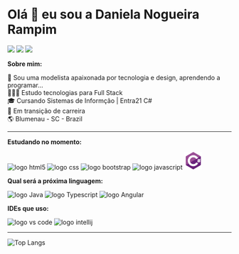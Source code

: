 # Olá 👋 eu sou a Daniela Nogueira Rampim


<div>
	<a href="https://contate.me/daninogueira" target= "_blank"><img src="https://img.shields.io/badge/WhatsApp-25D366?style=for-the-badge&logo=whatsapp&logoColor=white" target="_blank"><a/>
	<a href="https://www.linkedin.com/in/daniela-nogueira-rampim" target="_blank"><img src="https://img.shields.io/badge/-LinkedIn-%230077B5?style=for-the-badge&logo=linkedin&logoColor=white" target="_blank"></a>
	<a href = "mailto:daninogueira.dev@gmail.com"><img src="https://img.shields.io/badge/Gmail-D14836?style=for-the-badge&logo=gmail&logoColor=white" target="_blank"></a>	
</div>

**Sobre mim:**

 🧵 Sou uma modelista apaixonada por tecnologia e design, aprendendo a programar...<br>
 👩🏻‍💻 Estudo tecnologias para Full Stack <br>
 🎓 Cursando Sistemas de Informção | Entra21 C# <br>
 💼 Em transição de carreira <br>
🌎 Blumenau - SC - Brazil

---
**Estudando no momento:**

<div style="display:flex, margin-left: 6px">
    <img width="40px" src="https://cdn.jsdelivr.net/gh/devicons/devicon/icons/html5/html5-original.svg" alt="logo html5" title="HTML5">    
    <img width="40px" src="https://cdn.jsdelivr.net/gh/devicons/devicon/icons/css3/css3-original.svg" alt="logo css" title="CSS3">
    <img width="45px" src="https://cdn.jsdelivr.net/gh/devicons/devicon/icons/bootstrap/bootstrap-original.svg" alt="logo bootstrap" title="Bootstrap 5" >       
    <img width="40px" src="https://cdn.jsdelivr.net/gh/devicons/devicon/icons/javascript/javascript-original.svg" alt="logo javascript" title="Javascript">
    <img width="40px" src="https://raw.githubusercontent.com/devicons/devicon/v2.16.0/icons/csharp/csharp-original.svg" alt="logo C#" title="C#">  
</div>


**Qual será a próxima linguagem:**

<div style="display:flex, margin-left: 6px">
    <img width="40px" src="https://cdn.jsdelivr.net/gh/devicons/devicon/icons/java/java-original.svg" alt="logo Java" title="Java">
    <img width="40px" src="https://cdn.jsdelivr.net/gh/devicons/devicon/icons/typescript/typescript-original.svg" alt="logo Typescript" title="Typescript">     
    <img width="40px" src="https://cdn.jsdelivr.net/gh/devicons/devicon/icons/angularjs/angularjs-original.svg" alt="logo Angular" title="Angular">
</div>


**IDEs que uso:**

<div style="display:flex, margin-left: 6px">
    <img width="40px" src="https://cdn.jsdelivr.net/gh/devicons/devicon/icons/vscode/vscode-original.svg" alt="logo vs code" title="VS code">
    <img width="40px" src="https://cdn.jsdelivr.net/gh/devicons/devicon/icons/intellij/intellij-original.svg" alt="logo intellij" title="Intellij">  
</div>


---
<div>

![Top Langs](https://github-readme-stats.vercel.app/api/top-langs/?username=nogueiraDani&layout=compact)

</div>
